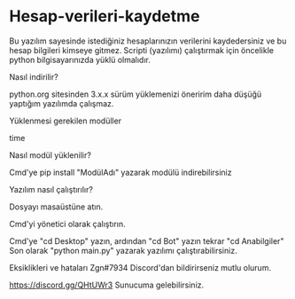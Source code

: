 # Hesap-verileri-kaydetme
Bu yazılım sayesinde istediğiniz hesaplarınızın verilerini kaydedersiniz ve bu hesap bilgileri kimseye gitmez.
Scripti (yazılımı) çalıştırmak için öncelikle python bilgisayarınızda yüklü olmalıdır.

Nasıl indirilir? 

python.org sitesinden 3.x.x sürüm yüklemenizi öneririm 
daha düşüğü yaptığım yazılımda çalışmaz.

Yüklenmesi gerekilen modüller

time

Nasıl modül yüklenilir?

Cmd'ye pip install "ModülAdı"
yazarak modülü indirebilirsiniz

Yazılım nasıl çalıştırılır?

Dosyayı masaüstüne atın.

Cmd'yi yönetici olarak çalıştırın.
 
Cmd'ye "cd Desktop" yazın, ardından "cd Bot" yazın tekrar "cd Anabilgiler"
Son olarak "python main.py" yazarak yazılımı çalıştırabilirsiniz.

Eksiklikleri ve hataları
Zgn#7934 Discord'dan bildirirseniz mutlu olurum.


https://discord.gg/QHtUWr3 Sunucuma gelebilirsiniz.
